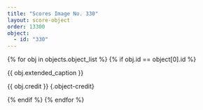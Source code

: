 ```yaml
---
title: "Scores Image No. 330"
layout: score-object
order: 13300
object:
  - id: "330"
---
```


{% for obj in objects.object_list %}
{% if obj.id == object[0].id %}

{{ obj.extended_caption }}

{{ obj.credit }} {.object-credit}

{% endif %}
{% endfor %}
